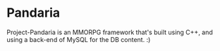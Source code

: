 # Pandaria
Project-Pandaria is an MMORPG framework that's built using C++, and using a back-end of MySQL for the DB content.
:)

